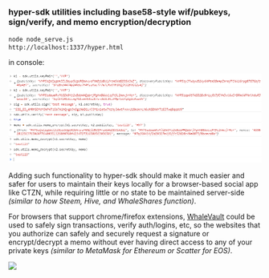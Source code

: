 ### hyper-sdk utilities including base58-style wif/pubkeys, sign/verify, and memo encryption/decryption

```
node node_serve.js
http://localhost:1337/hyper.html
```

in console:

<img src="https://github.com/alexpmorris/hyper/blob/main/hyper-utils.png">

Adding such functionality to hyper-sdk should make it much easier and safer for users to maintain their keys locally for a browser-based social app like CTZN, while requiring little or no state to be maintained server-side *(similar to how Steem, Hive, and WhaleShares function)*.

For browsers that support chrome/firefox extensions, <a href="https://chrome.google.com/webstore/detail/whalevault/hcoigoaekhfajcoingnngmfjdidhmdon?hl=en">WhaleVault</a> could be used to safely sign transactions, verify auth/logins, etc, so the websites that you authorize can safely and securely request a signature or encrypt/decrypt a memo without ever having direct access to any of your private keys *(similar to MetaMask for Ethereum or Scatter for EOS)*.

<img src="https://lh3.googleusercontent.com/C4XeuyHr5DcnToQT0770_Yu7DVm35yBAD22CuvQHS7JJQzw937s9yDMcFQ9fPasq4DzbdI09PONXZFCkwAiO8p_IYEs=w640-h400-e365-rj-sc0x00ffffff">
